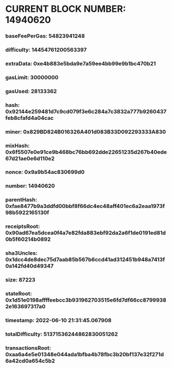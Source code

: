 # CURRENT BLOCK NUMBER: 14940620

### baseFeePerGas: 54823941248
### difficulty: 14454761200563397
### extraData: 0xe4b883e5bda9e7a59ee4bb99e9b1bc470b21
### gasLimit: 30000000
### gasUsed: 28133362
### hash: 0x92144e259481d7c9cd079f3e6c284a7c3832a777b9260437feb8cfafd4a04cac
### miner: 0x829BD824B016326A401d083B33D092293333A830
### mixHash: 0x6f5507e0e91ce9b468bc76bb692dde22651235d267b40ede67d21ae0e6d110e2
### nonce: 0x9a9b54ac830699d0
### number: 14940620
### parentHash: 0xfae8477b9a3ddfd00bbf8f66dc4ec48aff401ec6a2eaa1973f98b5922165130f
### receiptsRoot: 0x90ad67ea5dcea0f4a7e82fda883ebf92da2a6f1de0191ed81d0b5f60214b0892
### sha3Uncles: 0x1dcc4de8dec75d7aab85b567b6ccd41ad312451b948a7413f0a142fd40d49347
### size: 87223
### stateRoot: 0x1d51e0198affffeebcc3b931962703515e6fd7df66cc87999382e163697317a0
### timestamp: 2022-06-10 21:31:45.067908
### totalDifficulty: 51371536244862830051262
### transactionsRoot: 0xaa6a4e5e01348e044ada1bfba4b78fbc3b20bf137e32f271d6a42cd0a654c5b2
